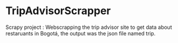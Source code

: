 # TripAdvisorScrapper

Scrapy project : Webscrapping the trip advisor site to get data about restaruants in Bogotá, the output was the json file named trip.
